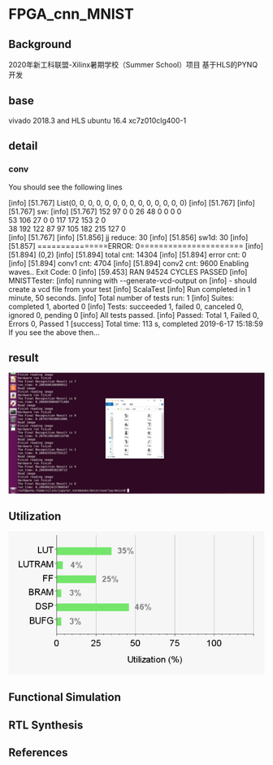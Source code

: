 # FPGA_cnn_MNIST

## Background
2020年新工科联盟-Xilinx暑期学校（Summer School）项目
基于HLS的PYNQ开发

## base
vivado 2018.3 and HLS
ubuntu 16.4
xc7z010clg400-1
## detail
### conv
You should see the following lines

[info] [51.767] List(0, 0, 0, 0, 0, 0, 0, 0, 0, 0, 0, 0, 0, 0)
[info] [51.767] 
[info] [51.767] sw: 
[info] [51.767] 152  97   0    0   26  48   0    0    0    0  
53   106  27   0   0   117  172  153  2    0  
38   192  122  87  97  105  182  215  127  0  
[info] [51.767] 
[info] [51.856] jj reduce: 30
[info] [51.856] sw1d: 30
[info] [51.857] ===============ERROR: 0======================
[info] [51.894] (0,2)
[info] [51.894] total cnt: 14304
[info] [51.894] error cnt: 0
[info] [51.894] conv1 cnt: 4704
[info] [51.894] conv2 cnt: 9600
Enabling waves..
Exit Code: 0
[info] [59.453] RAN 94524 CYCLES PASSED
[info] MNISTTester:
[info] running with --generate-vcd-output on
[info] - should create a vcd file from your test
[info] ScalaTest
[info] Run completed in 1 minute, 50 seconds.
[info] Total number of tests run: 1
[info] Suites: completed 1, aborted 0
[info] Tests: succeeded 1, failed 0, canceled 0, ignored 0, pending 0
[info] All tests passed.
[info] Passed: Total 1, Failed 0, Errors 0, Passed 1
[success] Total time: 113 s, completed 2019-6-17 15:18:59
If you see the above then...
## result
![](https://github.com/zhangzek/FPGA_cnn_MNIST/blob/master/result.png)
## Utilization
![](https://github.com/zhangzek/FPGA_cnn_MNIST/blob/master/utili1.png)
## Functional Simulation

## RTL Synthesis

## References
